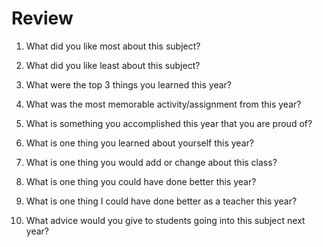 # Review

1. What did you like most about this subject?

2. What did you like least about this subject?

3. What were the top 3 things you learned this year?

4. What was the most memorable activity/assignment from this year?

5. What is something you accomplished this year that you are proud of?

6. What is one thing you learned about yourself this year?

7. What is one thing you would add or change about this class?

8. What is one thing you could have done better this year?

9. What is one thing I could have done better as a teacher this year?

10. What advice would you give to students going into this subject next year?

